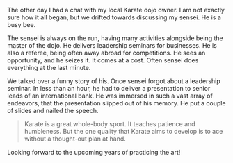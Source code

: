 The other day I had a chat with my local Karate dojo owner. I am not exactly sure how it all began, but we drifted towards discussing my sensei. He is a busy bee.

The sensei is always on the run, having many activities alongside being the master of the dojo. He delivers leadership seminars for businesses. He is also a referee, being often away abroad for competitions. He sees an opportunity, and he seizes it. It comes at a cost. Often sensei does everything at the last minute. 

We talked over a funny story of his. Once sensei forgot about a leadership seminar. In less than an hour, he had to deliver a presentation to senior leads of an international bank. He was immersed in such a vast array of endeavors, that the presentation slipped out of his memory. He put a couple of slides and nailed the speech.

> Karate is a great whole-body sport. It teaches patience and humbleness. But the one quality that Karate aims to develop is to ace without a thought-out plan at hand.

Looking forward to the upcoming years of practicing the art!
